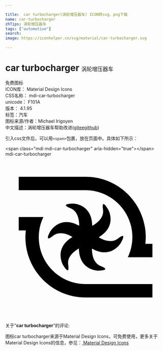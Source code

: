 ```yaml
---

title:  car turbocharger(涡轮增压器车) ICON转svg、png下载
name: car-turbocharger
zhTips: 涡轮增压器车
tags: ["automotive"]
search: 
image: https://iconhelper.cn/svg/material/car-turbocharger.svg

---
```


# car turbocharger  <small style="font-size: 60%;font-weight: 100">涡轮增压器车</small>


<div class="detail-page">
<p>
<span><span class="badge-success badge">免费图标</span> </span>
<br/>
<span>
ICON库：
<span class="badge-secondary badge">Material Design Icons</span> 
</span>
<br/>
<span>
CSS名称：
<span class="badge-secondary badge">mdi-car-turbocharger</span> 
</span>
<br/>
<span>
unicode：
<span class="badge-secondary badge">F101A</span> 
<copy-btn content='F101A' btn-title=""></copy-btn>
<copy-btn :content='String.fromCodePoint(parseInt("F101A", 16))' btn-title="复制U"></copy-btn>
</span>
<br/>
<span>
版本：
<span class="badge-secondary badge">4.1.95</span> 
</span><br/><span>标签：<span class="badge-light badge"><router-link to="/tags/automotive.html">汽车</router-link></span></span>
<br/>
<span>图标来源/作者：<span class="badge-light badge">Michael Irigoyen</span></span> 
<br/>
<span class="zh-detail">中文描述：<span class="badge-primary badge">涡轮增压器车</span><span class="help-link"><span>帮助改进</span>(<a href="https://gitee.com/liuwave/icon-helper/edit/master/json/material/car-turbocharger.json" target="_blank" rel="noopener noreferrer">gitee</a><a href="https://github.com/liuwave/icon-helper/edit/master/json/material/car-turbocharger.json" target="_blank" rel="noopener noreferrer">github</a></span>)</span><br/>
</p>
</div>
<div class="alert alert-dark">
  <i class="mdi mdi-car-turbocharger mdi-48px"></i>
  <i class="mdi mdi-car-turbocharger mdi-36px"></i>
  <i class="mdi mdi-car-turbocharger mdi-24px"></i>
  <i class="mdi mdi-car-turbocharger mdi-18px"></i>
</div>
<div>
  <p>引入css文件后，可以用<code>&lt;span&gt;</code>包裹，放在页面中。具体如下所示：    
  </p>
  <div class="alert alert-primary" style="font-size: 14px">
    &lt;span class="mdi mdi-car-turbocharger" aria-hidden="true"&gt;&lt;/span&gt;
    <copy-btn content='<span class="mdi mdi-car-turbocharger" aria-hidden="true"></span>'></copy-btn>
  </div>
  <div class="alert alert-secondary">
    <i class="mdi mdi-car-turbocharger"
    style="font-size: 24px"
    aria-hidden="true"></i> mdi-car-turbocharger
    <copy-btn content="mdi-car-turbocharger" btn-title="复制图标名称"></copy-btn>
  </div>
</div>
<div id="svg" class="svg-wrap">
<svg xmlns="http://www.w3.org/2000/svg" viewBox="0 0 24 24"><path d="M22 13V15H18.32C18.75 14.09 19 13.08 19 12C19 8.14 15.86 5 12 5H2V3H12C16.97 3 21 7.03 21 12C21 12.34 20.97 12.67 20.94 13H22M12 19C8.14 19 5 15.86 5 12C5 10.93 5.25 9.91 5.69 9H2V11H3.06C3.03 11.33 3 11.66 3 12C3 16.97 7.03 21 12 21H22V19H12M16.86 12.2C15.93 12.94 14.72 12.47 14 12.05V12C16.79 10.31 15.39 7.89 15.39 7.89S14.33 6.04 14.61 7.89C14.78 9.07 13.76 9.88 13.04 10.3L13 10.28C12.93 7 10.13 7 10.13 7S8 7 9.74 7.69C10.85 8.13 11.04 9.42 11.05 10.25L11 10.28C8.14 8.7 6.74 11.12 6.74 11.12S5.67 12.97 7.14 11.8C8.07 11.07 9.28 11.54 10 11.95V12C7.21 13.7 8.61 16.12 8.61 16.12S9.67 17.97 9.4 16.11C9.22 14.94 10.25 14.13 10.97 13.7L11 13.73C11.07 17 13.87 17 13.87 17S16 17 14.26 16.31C13.15 15.87 12.96 14.58 12.95 13.75L13 13.73C15.86 15.31 17.26 12.88 17.26 12.88S18.33 11.04 16.86 12.2Z" /></svg>
</div>
<detail full-name='mdi-car-turbocharger'></detail>
<div class="icon-detail__container">
<p>关于“<b>car turbocharger</b>”的评论:</p>
</div>
<Vssue title="关于“car turbocharger”的评论" />    
<div><p>图标car turbocharger来源于Material Design Icons，可免费使用，更多关于 Material Design Icons的信息，参见：<a target="_blank" href="https://iconhelper.cn/material.html"> Material Design Icons</a>
</p></div>
